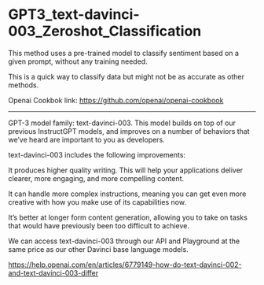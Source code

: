 # GPT3_text-davinci-003_Zeroshot_Classification

This method uses a pre-trained model to classify sentiment based on a given prompt, without any training needed.

This is a quick way to classify data but might not be as accurate as other methods.

Openai Cookbok link: https://github.com/openai/openai-cookbook

----------

GPT-3 model family: text-davinci-003. This model builds on top of our previous InstructGPT models, and improves on a number of behaviors that we’ve heard are important to you as developers.

text-davinci-003 includes the following improvements:

It produces higher quality writing. This will help your applications deliver clearer, more engaging, and more compelling content.

It can handle more complex instructions, meaning you can get even more creative with how you make use of its capabilities now.

It’s better at longer form content generation, allowing you to take on tasks that would have previously been too difficult to achieve.

We can access text-davinci-003 through our API and Playground at the same price as our other Davinci base language models.

https://help.openai.com/en/articles/6779149-how-do-text-davinci-002-and-text-davinci-003-differ
